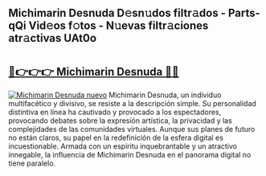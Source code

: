 ## Michimarin Desnuda D𝚎sn𝚞dos filtr𝚊dos - Parts-qQi Vid𝚎os f𝚘tos - N𝚞evas filtr𝚊ciones atr𝚊ctivas UAt0o

# <h2><a href="http://mbbqyf8.tromn.icu/?c=Michimarin+Desnuda">🔗👉👉👉 Michimarin Desnuda 🔗🔗</a></h2>

[![Michimarin Desnuda nuevo](https://i.imgur.com/pEAQMta.gif)](http://mbbqyf8.tromn.icu/?c=Michimarin+Desnuda)
Michimarin Desnuda, un individuo multifacético y divisivo, se resiste a la descripción simple. Su personalidad distintiva en línea ha cautivado y provocado a los espectadores, provocando debates sobre la expresión artística, la privacidad y las complejidades de las comunidades virtuales. Aunque sus planes de futuro no están claros, su papel en la redefinición de la esfera digital es incuestionable. Armada con un espíritu inquebrantable y un atractivo innegable, la influencia de Michimarin Desnuda en el panorama digital no tiene paralelo.
